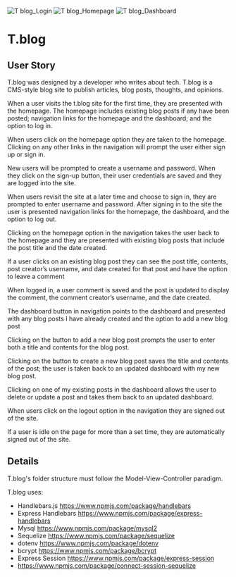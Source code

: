 ![T blog_Login](https://user-images.githubusercontent.com/78771614/123567097-434a7d00-d776-11eb-9709-c9ca7be1f1c1.png)
![T blog_Homepage](https://user-images.githubusercontent.com/78771614/123567131-4fced580-d776-11eb-9b79-01ffb38c04e8.png)
![T blog_Dashboard](https://user-images.githubusercontent.com/78771614/123567133-51989900-d776-11eb-8c46-a57e98e627c2.png)

# T.blog

## User Story

T.blog was designed by a developer who writes about tech. T.blog is a CMS-style blog site to publish articles, blog posts, thoughts, and opinions.

When a user visits the t.blog site for the first time, they are presented with the homepage. The homepage includes existing blog posts if any have been posted; navigation links for the homepage and the dashboard; and the option to log in.

When users click on the homepage option they are taken to the homepage. Clicking on any other links in the navigation will prompt the user either sign up or sign in.

New users will be prompted to create a username and password. When they click on the sign-up button, their user credentials are saved and they are logged into the site.

When users revisit the site at a later time and choose to sign in, they are prompted to enter username and password. After signing in to the site the user is presented navigation links for the homepage, the dashboard, and the option to log out.

Clicking on the homepage option in the navigation takes the user back to the homepage and they are presented with existing blog posts that include the post title and the date created.

If a user clicks on an existing blog post they can see the post title, contents, post creator’s username, and date created for that post and have the option to leave a comment

When logged in, a user comment is saved and the post is updated to display the comment, the comment creator’s username, and the date created.

The dashboard button in navigation points to the dashboard and presented with any blog posts I have already created and the option to add a new blog post

Clicking on the button to add a new blog post prompts the user to enter both a title and contents for the blog post.

Clicking on the button to create a new blog post saves the title and contents of the post; the user is taken back to an updated dashboard with my new blog post.

Clicking on one of my existing posts in the dashboard allows the user to delete or update a post and takes them back to an updated dashboard.

When users click on the logout option in the navigation they are signed out of the site.

If a user is idle on the page for more than a set time, they are automatically signed out of the site.


## Details

T.blog's folder structure must follow the Model-View-Controller paradigm. 

T.blog uses:

* Handlebars.js https://www.npmjs.com/package/handlebars
* Express Handlebars https://www.npmjs.com/package/express-handlebars
* Mysql https://www.npmjs.com/package/mysql2
* Sequelize https://www.npmjs.com/package/sequelize
* dotenv https://www.npmjs.com/package/dotenv
* bcrypt https://www.npmjs.com/package/bcrypt
* Express Session https://www.npmjs.com/package/express-session 
* https://www.npmjs.com/package/connect-session-sequelize
